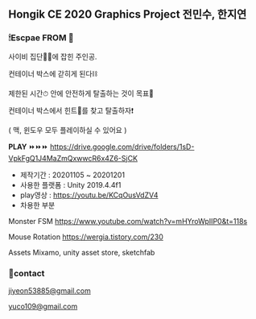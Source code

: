 ## Hongik CE 2020 Graphics Project 전민수, 한지연

### 🕯Escpae FROM 🔦
사이비 집단🧟‍♂️에 잡힌 주인공.

컨테이너 박스에 갇히게 된다⛓

제한된 시간⏱ 안에 안전하게 탈출하는 것이 목표👣

컨테이너 박스에서 힌트🔑를 찾고 탈출하자❗️


( 맥, 윈도우 모두 플레이하실 수 있어요 )

**PLAY** ⏩⏩⏩ https://drive.google.com/drive/folders/1sD-VpkFgQ1J4MaZmQxwwcR6x4Z6-SjCK

- 제작기간 : 20201105 ~ 20201201
- 사용한 플랫폼 : Unity 2019.4.4f1
- play영상 : https://youtu.be/KCqOusVdZV4
- 차용한 부분

Monster FSM  https://www.youtube.com/watch?v=mHYroWpIIP0&t=118s

Mouse Rotation  https://wergia.tistory.com/230

Assets  Mixamo, unity asset store, sketchfab

### 🔗contact

jiyeon53885@gmail.com

yuco109@gmail.com
